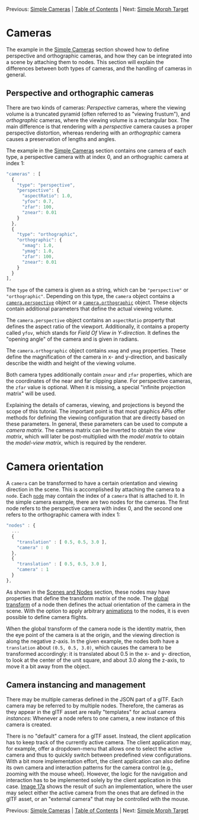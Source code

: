 Previous: [Simple Cameras](gltfTutorial_015_SimpleCameras.md) | [Table of Contents](README.md) | Next: [Simple Morph Target](gltfTutorial_017_SimpleMorphTarget.md)

# Cameras

The example in the [Simple Cameras](gltfTutorial_017_SimpleCameras.md) section showed how to define perspective and orthographic cameras, and how they can be integrated into a scene by attaching them to nodes. This section will explain the differences between both types of cameras, and the handling of cameras in general.  


## Perspective and orthographic cameras

There are two kinds of cameras: *Perspective* cameras, where the viewing volume is a truncated pyramid (often referred to as "viewing frustum"), and *orthographic*  cameras, where the viewing volume is a rectangular box. The main difference is that rendering with a *perspective* camera causes a proper perspective distortion, whereas rendering with an *orthographic* camera causes a preservation of lengths and angles.

The example in the [Simple Cameras](gltfTutorial_017_SimpleCameras.md) section contains one camera of each type, a perspective camera with at index 0, and an orthographic camera at index 1:

```javascript
"cameras" : [
  {
    "type": "perspective",
    "perspective": {
      "aspectRatio": 1.0,
      "yfov": 0.7,
      "zfar": 100,
      "znear": 0.01
    }
  },
  {
    "type": "orthographic",
    "orthographic": {
      "xmag": 1.0,
      "ymag": 1.0,
      "zfar": 100,
      "znear": 0.01
    }
  }
],
```


The `type` of the camera is given as a string, which can be `"perspective"` or  `"orthographic"`. Depending on this type, the `camera` object contains a [`camera.perspective`](https://github.com/KhronosGroup/glTF/tree/master/specification/2.0/#reference-perspective) object or a [`camera.orthographic`](https://github.com/KhronosGroup/glTF/tree/master/specification/2.0/#reference-orthographic) object. These objects contain additional parameters that define the actual viewing volume.

The `camera.perspective` object contains an `aspectRatio` property that defines the aspect ratio of the viewport. Additionally, it contains a property called `yfov`, which stands for *Field Of View in Y-direction*. It defines the "opening angle" of the camera and is given in radians.

The `camera.orthographic` object contains `xmag` and `ymag` properties. These define the magnification of the camera in x- and y-direction, and basically describe the width and height of the viewing volume.

Both camera types additionally contain `znear` and `zfar` properties, which are the coordinates of the near and far clipping plane. For perspective cameras, the `zfar` value is optional. When it is missing, a special "infinite projection matrix" will be used.

Explaining the details of cameras, viewing, and projections is beyond the scope of this tutorial. The important point is that most graphics APIs offer methods for defining the viewing configuration that are directly based on these parameters. In general, these parameters can be used to compute a *camera matrix*. The camera matrix can be inverted to obtain the *view matrix*, which will later be post-multiplied with the *model matrix* to obtain the *model-view matrix*, which is required by the renderer.


# Camera orientation

A `camera` can be transformed to have a certain orientation and viewing direction in the scene. This is accomplished by attaching the camera to a `node`. Each [`node`](https://github.com/KhronosGroup/glTF/tree/master/specification/2.0/#reference-node) may contain the index of a `camera` that is attached to it. In the simple camera example, there are two nodes for the cameras. The first node refers to the perspective camera with index 0, and the second one refers to the orthographic camera with index 1:

```javascript
"nodes" : {
  ...
  {
    "translation" : [ 0.5, 0.5, 3.0 ],
    "camera" : 0
  },
  {
    "translation" : [ 0.5, 0.5, 3.0 ],
    "camera" : 1
  }
},
```

As shown in the [Scenes and Nodes](gltfTutorial_004_ScenesNodes.md) section, these nodes may have properties that define the transform matrix of the node. The [global transform](gltfTutorial_004_ScenesNodes.md#global-transforms-of-nodes) of a node then defines the actual orientation of the camera in the scene. With the option to apply arbitrary [animations](gltfTutorial_007_Animations.md) to the nodes, it is even possible to define camera flights.

When the global transform of the camera node is the identity matrix, then the eye point of the camera is at the origin, and the viewing direction is along the negative z-axis. In the given example, the nodes both have a `translation` about `(0.5, 0.5, 3.0)`, which causes the camera to be transformed accordingly: it is translated about 0.5 in the x- and y- direction, to look at the center of the unit square, and about 3.0 along the z-axis, to move it a bit away from the object.


## Camera instancing and management

There may be multiple cameras defined in the JSON part of a glTF. Each camera may be referred to by multiple nodes. Therefore, the cameras as they appear in the glTF asset are really "templates" for actual camera *instances*: Whenever a node refers to one camera, a new instance of this camera is created.

There is no "default" camera for a glTF asset. Instead, the client application has to keep track of the currently active camera. The client application may, for example, offer a dropdown-menu that allows one to select the active camera and thus to quickly switch between predefined view configurations. With a bit more implementation effort, the client application can also define its own camera and interaction patterns for the camera control (e.g., zooming with the mouse wheel). However, the logic for the navigation and interaction has to be implemented solely by the client application in this case. [Image 17a](gltfTutorial_017_SimpleCameras.md#cameras-png) shows the result of such an implementation, where the user may select either the active camera from the ones that are defined in the glTF asset, or an "external camera" that may be controlled with the mouse.



Previous: [Simple Cameras](gltfTutorial_015_SimpleCameras.md) | [Table of Contents](README.md) | Next: [Simple Morph Target](gltfTutorial_017_SimpleMorphTarget.md)
